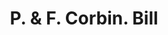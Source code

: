 ---
doi: 10.7916/D893254G
date_other: '1913'
date_other_textual: '1913'
form: printed ephemera
genre:
- Invoices
name:
- P. & F. Corbin
object_in_context_url: https://biggert.cul.columbia.edu/items/view/ave_biggert_00087
subject_hierarchical_geographic:
- New Britain, Connecticut, United States
subject_name:
- P. & F. Corbin
title: P. & F. Corbin. Bill
sort_title: P. & F. Corbin. Bill
call_number: ave_biggert_00087
coordinates:
- 41.675,-72.78722222222223
pid: ave_biggert_00087
identifiers: ave_biggert_00087
canvas_id: ldpd:395362
permalink: "/items/ave_biggert_00087/"
layout: iiif-image-page
---